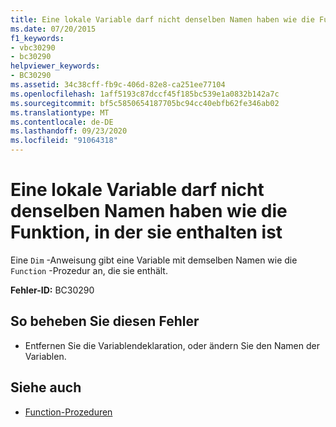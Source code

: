 ```yaml
---
title: Eine lokale Variable darf nicht denselben Namen haben wie die Funktion, in der sie enthalten ist
ms.date: 07/20/2015
f1_keywords:
- vbc30290
- bc30290
helpviewer_keywords:
- BC30290
ms.assetid: 34c38cff-fb9c-406d-82e8-ca251ee77104
ms.openlocfilehash: 1aff5193c87dccf45f185bc539e1a0832b142a7c
ms.sourcegitcommit: bf5c5850654187705bc94cc40ebfb62fe346ab02
ms.translationtype: MT
ms.contentlocale: de-DE
ms.lasthandoff: 09/23/2020
ms.locfileid: "91064318"
---
```

# <a name="local-variable-cannot-have-the-same-name-as-the-function-containing-it"></a>Eine lokale Variable darf nicht denselben Namen haben wie die Funktion, in der sie enthalten ist

Eine `Dim` -Anweisung gibt eine Variable mit demselben Namen wie die `Function` -Prozedur an, die sie enthält.  
  
 **Fehler-ID:** BC30290  
  
## <a name="to-correct-this-error"></a>So beheben Sie diesen Fehler  
  
- Entfernen Sie die Variablendeklaration, oder ändern Sie den Namen der Variablen.  
  
## <a name="see-also"></a>Siehe auch

- [Function-Prozeduren](../programming-guide/language-features/procedures/function-procedures.md)
